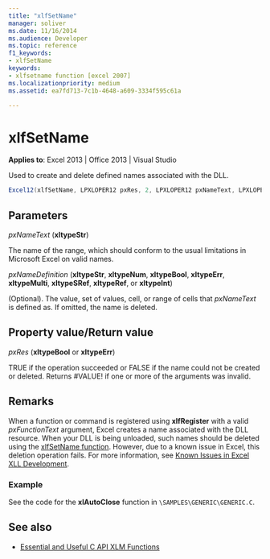 ```yaml
---
title: "xlfSetName"
manager: soliver
ms.date: 11/16/2014
ms.audience: Developer
ms.topic: reference
f1_keywords:
- xlfSetName
keywords:
- xlfsetname function [excel 2007]
ms.localizationpriority: medium
ms.assetid: ea7fd713-7c1b-4648-a609-3334f595c61a

---
```


# xlfSetName

**Applies to**: Excel 2013 | Office 2013 | Visual Studio 
  
Used to create and delete defined names associated with the DLL.
  
```cs
Excel12(xlfSetName, LPXLOPER12 pxRes, 2, LPXLOPER12 pxNameText, LPXLOPER12 pxNameDefinition);
```

## Parameters

_pxNameText_ (**xltypeStr**)
  
The name of the range, which should conform to the usual limitations in Microsoft Excel on valid names.
  
_pxNameDefinition_ (**xltypeStr**, **xltypeNum**, **xltypeBool**, **xltypeErr**, **xltypeMulti**, **xltypeSRef**, **xltypeRef**, or **xltypeInt**)
  
(Optional). The value, set of values, cell, or range of cells that  _pxNameText_ is defined as. If omitted, the name is deleted. 
  
## Property value/Return value

_pxRes_ (**xltypeBool** or **xltypeErr**)
  
TRUE if the operation succeeded or FALSE if the name could not be created or deleted. Returns #VALUE! if one or more of the arguments was invalid.
  
## Remarks

When a function or command is registered using **xlfRegister** with a valid  _pxFunctionText_ argument, Excel creates a name associated with the DLL resource. When your DLL is being unloaded, such names should be deleted using the [xlfSetName function](xlfsetname.md). However, due to a known issue in Excel, this deletion operation fails. For more information, see [Known Issues in Excel XLL Development](known-issues-in-excel-xll-development.md).
  
### Example

See the code for the **xlAutoClose** function in  `\SAMPLES\GENERIC\GENERIC.C`.
  
## See also

- [Essential and Useful C API XLM Functions](essential-and-useful-c-api-xlm-functions.md)

